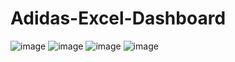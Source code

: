 # Adidas-Excel-Dashboard



![image](https://github.com/AwesomeAru/Adidas-Excel-Dashboard/assets/93476957/d620ce26-e37d-478a-a964-8ed64a6f975e)
![image](https://github.com/AwesomeAru/Adidas-Excel-Dashboard/assets/93476957/a62f2126-bf12-4176-96a0-b1a43fff41d4)
![image](https://github.com/AwesomeAru/Adidas-Excel-Dashboard/assets/93476957/880d113d-da29-47b4-8c05-d9982df449bd)
![image](https://github.com/AwesomeAru/Adidas-Excel-Dashboard/assets/93476957/cc5ddfc4-77d6-4cb2-9cbd-f46f3e3143bb)

